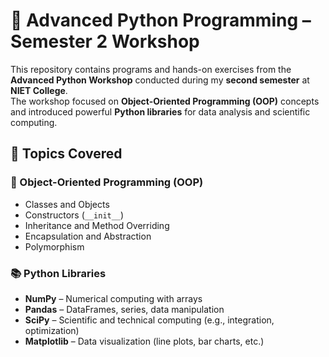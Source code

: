 # 🚀 Advanced Python Programming – Semester 2 Workshop

This repository contains programs and hands-on exercises from the **Advanced Python Workshop** conducted during my **second semester** at **NIET College**.  
The workshop focused on **Object-Oriented Programming (OOP)** concepts and introduced powerful **Python libraries** for data analysis and scientific computing.

## 📘 Topics Covered

### 🧱 Object-Oriented Programming (OOP)
- Classes and Objects
- Constructors (`__init__`)
- Inheritance and Method Overriding
- Encapsulation and Abstraction
- Polymorphism

### 📚 Python Libraries
- **NumPy** – Numerical computing with arrays
- **Pandas** – DataFrames, series, data manipulation
- **SciPy** – Scientific and technical computing (e.g., integration, optimization)
- **Matplotlib** – Data visualization (line plots, bar charts, etc.)
